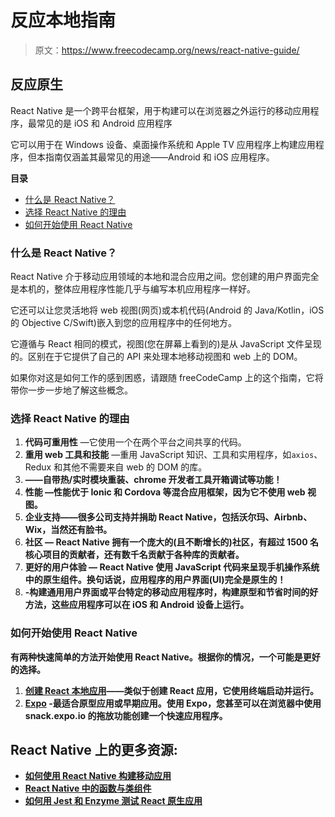 # 反应本地指南

> 原文：<https://www.freecodecamp.org/news/react-native-guide/>

## **反应原生**

React Native 是一个跨平台框架，用于构建可以在浏览器之外运行的移动应用程序，最常见的是 iOS 和 Android 应用程序

它可以用于在 Windows 设备、桌面操作系统和 Apple TV 应用程序上构建应用程序，但本指南仅涵盖其最常见的用途——Android 和 iOS 应用程序。

****目录****

*   [什么是 React Native？](https://guide.freecodecamp.org/react-native/#what-is-react-native)
*   [选择 React Native 的理由](https://guide.freecodecamp.org/react-native/#reasons-to-choose-react-native)
*   [如何开始使用 React Native](https://guide.freecodecamp.org/react-native/#how-to-get-started-with-react-native)

### **什么是 React Native？**

React Native 介于移动应用领域的本地和混合应用之间。您创建的用户界面完全是本机的，整体应用程序性能几乎与编写本机应用程序一样好。

它还可以让您灵活地将 web 视图(网页)或本机代码(Android 的 Java/Kotlin，iOS 的 Objective C/Swift)嵌入到您的应用程序中的任何地方。

它遵循与 React 相同的模式，视图(您在屏幕上看到的)是从 JavaScript 文件呈现的。区别在于它提供了自己的 API 来处理本地移动视图和 web 上的 DOM。

如果你对这是如何工作的感到困惑，请跟随 freeCodeCamp 上的这个指南，它将带你一步一步地了解这些概念。

### **选择 React Native 的理由**

1.  ****代码可重用性**** —它使用一个在两个平台之间共享的代码。
2.  ****重用 web 工具和技能**** —重用 JavaScript 知识、工具和实用程序，如`axios`、Redux 和其他不需要来自 web 的 DOM 的库。
3.  **——自带热/实时模块重装、chrome 开发者工具开箱调试等功能！**
4.  ******性能**** —性能优于 Ionic 和 Cordova 等混合应用框架，因为它不使用 web 视图。**
5.  ******企业支持****——很多公司支持并捐助 React Native，包括沃尔玛、Airbnb、Wix，当然还有脸书。**
6.  ******社区**** — React Native 拥有一个庞大的(且不断增长的)社区，有超过 1500 名核心项目的贡献者，还有数千名贡献于各种库的贡献者。**
7.  ******更好的用户体验**** — React Native 使用 JavaScript 代码来呈现手机操作系统中的原生组件。换句话说，应用程序的用户界面(UI)完全是原生的！**
8.  ****-构建通用用户界面或平台特定的移动应用程序时，构建原型和节省时间的好方法，这些应用程序可以在 iOS 和 Android 设备上运行。****

### ******如何开始使用 React Native******

****有两种快速简单的方法开始使用 React Native。根据你的情况，一个可能是更好的选择。****

1.  ****[创建 React 本地应用](https://www.npmjs.com/package/create-react-native-app)——类似于创建 React 应用，它使用终端启动并运行。****
2.  ****[Expo](https://expo.io/) -最适合原型应用或早期应用。使用 Expo，您甚至可以在浏览器中使用 snack.expo.io 的拖放功能创建一个快速应用程序。****

## ****React Native 上的更多资源:****

*   ****[如何使用 React Native 构建移动应用](https://www.freecodecamp.org/news/what-you-need-to-know-to-start-building-mobile-apps-in-react-native-dded951277b7/)****
*   ****[React Native 中的函数与类组件](https://www.freecodecamp.org/news/functional-vs-class-components-react-native/)****
*   ****[如何用 Jest 和 Enzyme 测试 React 原生应用](https://www.freecodecamp.org/news/setting-up-jest-enzyme-for-testing-react-native-40393ca04145/)****